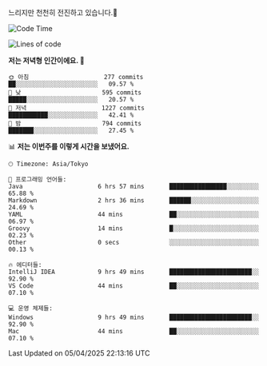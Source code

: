 느리지만 천천히 전진하고 있습니다.🐢

<!--START_SECTION:waka-->
![Code Time](http://img.shields.io/badge/Code%20Time-1%2C557%20hrs%2022%20mins-blue)

![Lines of code](https://img.shields.io/badge/%EC%A0%80%EB%8A%94%20%EC%97%AC%ED%83%9C%EA%B9%8C%EC%A7%80%20-917.2%20thousand%20%EC%A4%84%EC%9D%98%20%EC%BD%94%EB%93%9C%EB%A5%BC%20%EC%9E%91%EC%84%B1%ED%96%88%EC%96%B4%EC%9A%94.-blue)

**저는 저녁형 인간이에요. 🦉** 

```text
🌞 아침                     277 commits         ██░░░░░░░░░░░░░░░░░░░░░░░   09.57 % 
🌆 낮　                     595 commits         █████░░░░░░░░░░░░░░░░░░░░   20.57 % 
🌃 저녁                     1227 commits        ███████████░░░░░░░░░░░░░░   42.41 % 
🌙 밤　                     794 commits         ███████░░░░░░░░░░░░░░░░░░   27.45 % 
```


📊 **저는 이번주를 이렇게 시간을 보냈어요.** 

```text
🕑︎ Timezone: Asia/Tokyo

💬 프로그래밍 언어들: 
Java                     6 hrs 57 mins       ████████████████░░░░░░░░░   65.88 % 
Markdown                 2 hrs 36 mins       ██████░░░░░░░░░░░░░░░░░░░   24.69 % 
YAML                     44 mins             ██░░░░░░░░░░░░░░░░░░░░░░░   06.97 % 
Groovy                   14 mins             █░░░░░░░░░░░░░░░░░░░░░░░░   02.23 % 
Other                    0 secs              ░░░░░░░░░░░░░░░░░░░░░░░░░   00.13 % 

🔥 에디터들: 
IntelliJ IDEA            9 hrs 49 mins       ███████████████████████░░   92.90 % 
VS Code                  44 mins             ██░░░░░░░░░░░░░░░░░░░░░░░   07.10 % 

💻 운영 체제들: 
Windows                  9 hrs 49 mins       ███████████████████████░░   92.90 % 
Mac                      44 mins             ██░░░░░░░░░░░░░░░░░░░░░░░   07.10 % 
```


 Last Updated on 05/04/2025 22:13:16 UTC
<!--END_SECTION:waka-->
